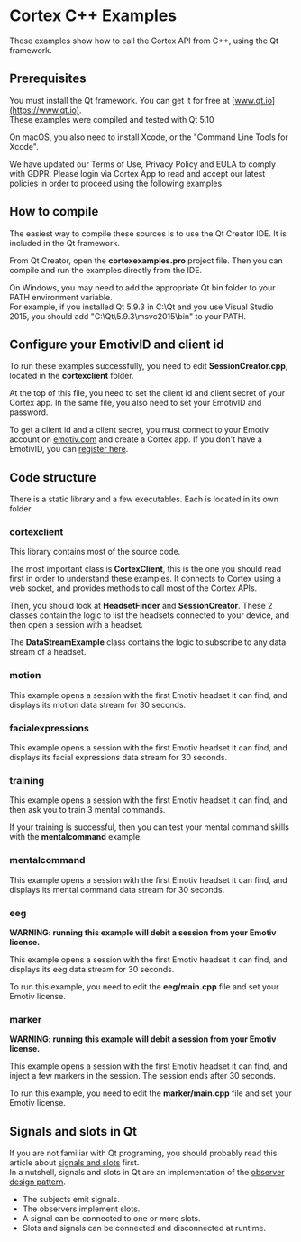 # Cortex C++ Examples

These examples show how to call the Cortex API from C++, using the Qt framework.

## Prerequisites

You must install the Qt framework. You can get it for free at [www.qt.io](https://www.qt.io).  
These examples were compiled and tested with Qt 5.10

On macOS, you also need to install Xcode, or the "Command Line Tools for Xcode".

We have updated our Terms of Use, Privacy Policy and EULA to comply with GDPR. Please login via Cortex App to read and accept our latest policies in order to proceed using the following examples.

## How to compile

The easiest way to compile these sources is to use the Qt Creator IDE. It is included in the Qt framework.

From Qt Creator, open the **cortexexamples.pro** project file. Then you can compile and run the examples directly from the IDE.

On Windows, you may need to add the appropriate Qt bin folder to your PATH environment variable.  
For example, if you installed Qt 5.9.3 in C:\Qt and you use Visual Studio 2015, you should add "C:\Qt\5.9.3\msvc2015\bin" to your PATH.

## Configure your EmotivID and client id

To run these examples successfully, you need to edit **SessionCreator.cpp**, located in the **cortexclient** folder.

At the top of this file, you need to set the client id and client secret of your Cortex app. In the same file, you also need to set your EmotivID and password.

To get a client id and a client secret, you must connect to your Emotiv account on [emotiv.com](https://www.emotiv.com/my-account/cortex-apps/) and create a Cortex app. If you don't have a EmotivID, you can [register here](https://id.emotivcloud.com/eoidc/account/registration/).

## Code structure

There is a static library and a few executables. Each is located in its own folder.

### cortexclient

This library contains most of the source code.

The most important class is **CortexClient**, this is the one you should read first in order to understand these examples. It connects to Cortex using a web socket, and provides methods to call most of the Cortex APIs.

Then, you should look at **HeadsetFinder** and **SessionCreator**. These 2 classes contain the logic to list the headsets connected to your device, and then open a session with a headset.

The **DataStreamExample** class contains the logic to subscribe to any data stream of a headset.

### motion

This example opens a session with the first Emotiv headset it can find, and displays its motion data stream for 30 seconds.

### facialexpressions

This example opens a session with the first Emotiv headset it can find, and displays its facial expressions data stream for 30 seconds.

### training

This example opens a session with the first Emotiv headset it can find, and then ask you to train 3 mental commands.

If your training is successful, then you can test your mental command skills with the **mentalcommand** example.

### mentalcommand

This example opens a session with the first Emotiv headset it can find, and displays its mental command data stream for 30 seconds.

### eeg

**WARNING: running this example will debit a session from your Emotiv license.**

This example opens a session with the first Emotiv headset it can find, and displays its eeg data stream for 30 seconds.

To run this example, you need to edit the **eeg/main.cpp** file and set your Emotiv license.

### marker

**WARNING: running this example will debit a session from your Emotiv license.**

This example opens a session with the first Emotiv headset it can find, and inject a few markers in the session. The session ends after 30 seconds.

To run this example, you need to edit the **marker/main.cpp** file and set your Emotiv license.

## Signals and slots in Qt

If you are not familiar with Qt programing, you should probably read this article about [signals and slots](http://doc.qt.io/qt-5/signalsandslots.html) first.  
In a nutshell, signals and slots in Qt are an implementation of the [observer design pattern](https://en.wikipedia.org/wiki/Observer_pattern).
* The subjects emit signals.
* The observers implement slots.
* A signal can be connected to one or more slots.
* Slots and signals can be connected and disconnected at runtime.
